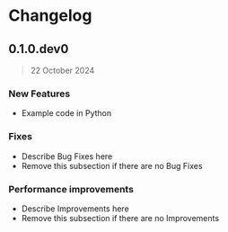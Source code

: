 # Changelog

<!-- This file should be auto-generated using the auto-changelog command (https://www.npmjs.com/package/auto-changelog) -->

## 0.1.0.dev0

> 22 October 2024

### New Features

- Example code in Python


### Fixes

- Describe Bug Fixes here
- Remove this subsection if there are no Bug Fixes


### Performance improvements

- Describe Improvements here
- Remove this subsection if there are no Improvements
